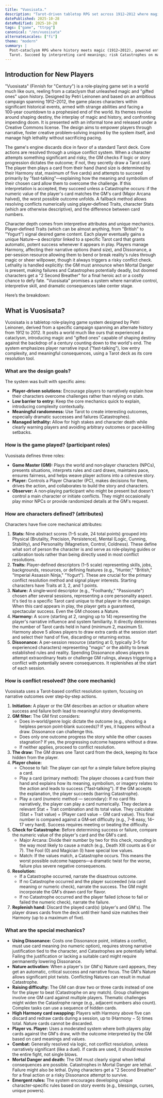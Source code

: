 ```yaml
---
title: "Vuosisata."
description: "Tarot‑driven tabletop RPG set across 1912–2012 where magic reshapes history."
datePublished: 2025-10-28
dateModified: 2025-10-28
tags: ["game", "ttrpg"]
canonical: "/en/vuosisata"
alternateLocales: ["fi"]
theme: "modern"
summary: |
  Post‑cataclysm RPG where history meets magic (1912–2012), powered entirely by
  Tarot. Succeed by interpreting card meanings; risk Catastrophes on matches.
---
```


## Introduction for New Players
"Vuosisata" (Finnish for "Century") is a role‑playing game set in a world much like ours, reeling from a cataclysm that unleashed magic and "gifted ones" upon history. Designed by Petri Leinonen and based on an ambitious campaign spanning 1912–2012, the game places characters within significant historical events, armed with strange abilities and facing a 100‑year countdown to a prophesied end of the world. Its themes revolve around shaping destiny, the interplay of magic and history, and confronting impending doom. It is presented with an informal tone and released under a Creative Commons license. The design aims to empower players through narrative, foster creative problem‑solving inspired by the system itself, and manage high lethality without sacrificing pacing.

The game's engine discards dice in favor of a standard Tarot deck. Core actions are resolved through a unique conflict system. When a character attempts something significant and risky, the GM checks if logic or story progression dictates the outcome; if not, they secretly draw a Tarot card. The player then plays a card from their hand (hand size is determined by their Harmony stat, maximum of five cards) and attempts to succeed primarily by "fast‑talking"—explaining how the meaning and symbolism of their chosen card allow them to overcome the challenge. If this interpretation is accepted, they succeed unless a Catastrophe occurs: if the numeric value of the player's card matches the GM's card (Major Arcana halved), the worst possible outcome unfolds. A fallback method allows resolving conflicts numerically using player‑defined Traits, character Stats (which are otherwise descriptive), and the difference between card numbers.

Character depth comes from interpretive attributes and unique mechanics. Player‑defined Traits (which can be almost anything, from "British" to "Yogurt") signal desired game content. Each player eventually gains a unique Nature—a descriptor linked to a specific Tarot card that grants automatic, potent success whenever it appears in play. Players manage Harmony, affecting their narrative options (hand size), and Dissonance, a per‑session resource allowing them to bend or break reality's rules through magic or sheer willpower, though it always triggers a risky conflict check. Lethality is handled explicitly: the GM must announce when Mortal Danger is present, making failures and Catastrophes potentially deadly, but doomed characters get a "2 Second Breather" for a final heroic act or a costly chance to defy fate. "Vuosisata" promises a system where narrative control, interpretive skill, and dramatic consequences take center stage.

Here’s the breakdown:

## What is Vuosisata?

Vuosisata is a tabletop role‑playing game system designed by Petri Leinonen, derived from a specific campaign spanning an alternate history from 1912 to 2012. It posits a world much like ours that experienced a cataclysm, introducing magic and "gifted ones" capable of shaping destiny against the backdrop of a century counting down to the world's end. The system emphasizes player narrative input ("fast‑talking"), low entry complexity, and meaningful consequences, using a Tarot deck as its core resolution tool.

### What are the design goals?

The system was built with specific aims:

* **Player‑driven solutions:** Encourage players to narratively explain how their characters overcome challenges rather than relying on stats.
* **Low barrier to entry:** Keep the core mechanics quick to explain, introducing complexity contextually.
* **Meaningful randomness:** Use Tarot to create interesting outcomes, especially dramatic successes and failures (Catastrophes).
* **Managed lethality:** Allow for high stakes and character death while clearly warning players and avoiding arbitrary outcomes or pace‑killing setbacks.

### How is the game played? (participant roles)

Vuosisata defines three roles:

* **Game Master (GM):** Plays the world and non‑player characters (NPCs), presents situations, interprets rules and card draws, maintains pace, ensures fairness, and helps weave player actions into a cohesive story.
* **Player:** Controls a Player Character (PC), makes decisions for them, drives the action, and collaborates to build the story and characters.
* **Observer:** A non‑playing participant who might be present but doesn't control a main character or initiate conflicts. They might occasionally play minor NPCs or provide randomized details at the GM's request.

### How are characters defined? (attributes)

Characters have five core mechanical attributes:

1. **Stats:** Nine abstract scores (1–5 scale, 24 total points) grouped into Physical (Brutality, Precision, Persistence), Mental (Logic, Cunning, Stability), and Personality (Magnetism, Control, Coldness). These define what sort of person the character is and serve as role‑playing guides or calibration tools rather than being directly used in most conflict resolutions.
2. **Traits:** Player‑defined descriptors (1–5 scale) representing skills, jobs, backgrounds, resources, or defining features (e.g., "Hunter," "British," "Imperial Assassin Ninja," "Yogurt"). These are crucial for the primary conflict resolution method and signal player interests. Starting characters have Traits at 3, 2, and 1 points.
3. **Nature:** A single‑word descriptor (e.g., "Foolhardy," "Passionate") chosen after several sessions, representing a core personality aspect. It's tied to a specific Tarot card unique to that player in the campaign. When this card appears in play, the player gets a guaranteed, spectacular success. Even the GM chooses a Nature.
4. **Harmony:** A score (starting at 2, ranging up to 14) representing the player's narrative influence and system familiarity. It directly determines the number of Tarot cards held in hand (minimum 2, maximum 5). Harmony above 5 allows players to draw extra cards at the session start and select their hand of five, discarding or returning extras.
5. **Dissonance:** A per‑session resource (starting at 0, typically 3–5 for experienced characters) representing "magic" or the ability to break established rules and reality. Spending Dissonance allows players to attempt extraordinary feats or challenge GM rulings, always triggering a conflict with potentially severe consequences. It replenishes at the start of each session.

### How is conflict resolved? (the core mechanic)

Vuosisata uses a Tarot‑based conflict resolution system, focusing on narrative outcomes over step‑by‑step actions.

1. **Initiation:** A player or the GM describes an action or situation where success and failure both lead to meaningful story developments.
2. **GM filter:** The GM first considers:
    * Does in‑world/genre logic dictate the outcome (e.g., shooting a helpless person point‑blank succeeds)? If yes, it happens without a draw. Dissonance can challenge this.
    * Does only one outcome progress the story while the other causes stagnation? If yes, the progressing outcome happens without a draw.
    * If neither applies, proceed to conflict resolution.
3. **The draw:** The GM draws one Tarot card from the deck, keeping its face hidden from the player.
4. **Player choice:**
    * Choose to fail: The player can opt for a simple failure before playing a card.
    * Play a card (primary method): The player chooses a card from their hand and explains how its meaning, symbolism, or imagery relates to the action and leads to success ("fast‑talking"). If the GM accepts the explanation, the player succeeds (barring Catastrophe).
    * Play a card (numeric method — secondary): If no card fits narratively, the player can play a card numerically. They declare a relevant Stat + Trait combination and its total value. They calculate: (Stat + Trait value) + (Player card value − GM card value). This final number is compared against a GM‑set difficulty (e.g., 7–8 easy, 14–17 very hard). Success requires meeting or beating the difficulty.
5. **Check for Catastrophe:** Before determining success or failure, compare the numeric value of the player's card and the GM's card.
    * Major Arcana: Divide their number by two for this check, rounding in the way most likely to cause a match (e.g., Death XIII counts as 6 or 7). The Fool (0) and Magician (I) have special low values.
    * Match: If the values match, a Catastrophe occurs. This means the worst possible outcome happens—a dramatic twist for the worse, failure plus severe negative consequences.
6. **Resolution:**
    * If a Catastrophe occurred, narrate the disastrous outcome.
    * If no Catastrophe occurred and the player succeeded (via card meaning or numeric check), narrate the success. The GM might incorporate the GM's drawn card for flavor.
    * If no Catastrophe occurred and the player failed (chose to fail or failed the numeric check), narrate the failure.
7. **Replenish hand:** Discard the played card(s) (player's and GM's). The player draws cards from the deck until their hand size matches their Harmony (up to a maximum of five).

### What are the special mechanics?

* **Using Dissonance:** Costs one Dissonance point, initiates a conflict, must use card meaning (no numeric option), requires strong narrative justification tied to the character, and Catastrophes are potentially lethal. Failing the justification or lacking a suitable card might require permanently lowering Dissonance.
* **Nature activation:** When a player's (or GM's) Nature card appears, they get an automatic, critical success and narrative focus. The GM's Nature allows significant plot twists. Conflicting Natures can result in mutual Catastrophe.
* **Raising difficulty:** The GM can draw two or three cards instead of one for the player to beat (Catastrophe on any match). Group challenges involve one GM card against multiple players. Thematic challenges might widen the Catastrophe range (e.g., adjacent numbers also count). Complex tasks can use a sequence of hidden cards.
* **High Harmony card swapping:** Players with Harmony above five can discard and redraw cards during a session, up to (Harmony − 5) times total. Nature cards cannot be discarded.
* **Player vs. Player:** Uses a moderated system where both players play cards against the GM's draw, with the outcome interpreted by the GM based on card meanings and values.
* **Combat:** Generally resolved via logic, not conflict resolution, unless narratively significant (like a duel). If cards are used, it should resolve the entire fight, not single blows.
* **Mortal Danger and death:** The GM must clearly signal when lethal consequences are possible. Catastrophes in Mortal Danger are lethal. Failure might also be lethal. Dying characters get a "2 Second Breather" for a final action or a risky Dissonance attempt to survive.
* **Emergent rules:** The system encourages developing unique character‑specific rules based on story events (e.g., blessings, curses, unique powers).